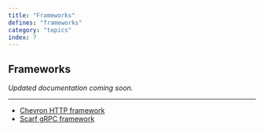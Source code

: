 ```yaml
---
title: "Frameworks"
defines: "frameworks"
category: "topics"
index: 7
---
```


## Frameworks

_Updated documentation coming soon._

---

- [Chevron HTTP framework](/docs/topics/frameworks/chevron)
- [Scarf gRPC framework](/docs/topics/frameworks/scarf)

